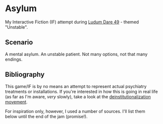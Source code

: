 # Asylum

My Interactive Fiction (IF) attempt during [Ludum Dare 49](https://ldjam.com/events/ludum-dare/49/) - themed "Unstable".

## Scenario

A mental asylum. An unstable patient. Not many options, not that many endings.

## Bibliography

This game/IF is by no means an attempt to represent actual psychiatry treatments or installations. If you're interested in how this is going in real life (as far as I'm aware, _very_ slowly), take a look at the [deinstitutionalization movement](https://en.wikipedia.org/wiki/Deinstitutionalisation). 

For inspiration only, however, I used a number of sources. I'll list them below until the end of the jam (promise!).
